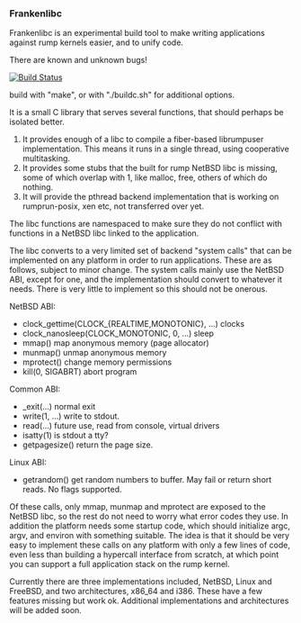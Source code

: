 ### Frankenlibc ###

Frankenlibc is an experimental build tool to make writing applications
against rump kernels easier, and to unify code.

There are known and unknown bugs!

[![Build Status](https://travis-ci.org/justincormack/frankenlibc.png?branch=master)](https://travis-ci.org/justincormack/frankenlibc)

build with "make", or with "./buildc.sh" for additional options.

It is a small C library that serves several functions, that should perhaps
be isolated better.

1. It provides enough of a libc to compile a fiber-based librumpuser
implementation. This means it runs in a single thread, using
cooperative multitasking.
2. It provides some stubs that the built for rump NetBSD libc is missing,
some of which overlap with 1, like malloc, free, others of which do nothing.
3. It will provide the pthread backend implementation that is working on
rumprun-posix, xen etc, not transferred over yet.

The libc functions are namespaced to make sure they do not conflict with
functions in a NetBSD libc linked to the application.

The libc converts to a very limited set of backend "system calls" that can
be implemented on any platform in order to run applications. These are as
follows, subject to minor change. The system calls mainly use the NetBSD ABI,
except for one, and the implementation should convert to whatever it needs.
There is very little to implement so this should not be onerous.

NetBSD ABI:
* clock\_gettime(CLOCK\_{REALTIME,MONOTONIC}, ...) clocks
* clock\_nanosleep(CLOCK\_MONOTONIC, 0, ...) sleep
* mmap() map anonymous memory (page allocator)
* munmap() unmap anonymous memory
* mprotect() change memory permissions
* kill(0, SIGABRT) abort program

Common ABI:
* \_exit(...) normal exit
* write(1, ...) write to stdout.
* read(...) future use, read from console, virtual drivers
* isatty(1) is stdout a tty?
* getpagesize() return the page size.

Linux ABI:
* getrandom() get random numbers to buffer. May fail or return short reads.
No flags supported.

Of these calls, only mmap, munmap and mprotect are exposed to the NetBSD libc, so the
rest do not need to worry what error codes they use. In addition the platform
needs some startup code, which should initialize argc, argv, and environ
with something suitable. The idea is that it should be very easy
to implement these calls on any platform with only a few lines of code, even
less than building a hypercall interface from scratch, at which point you can
support a full application stack on the rump kernel.

Currently there are three implementations included, NetBSD, Linux and FreeBSD, and two
architectures, x86\_64 and i386. These have a few features missing but work ok.
Additional implementations and architectures will be added soon.

